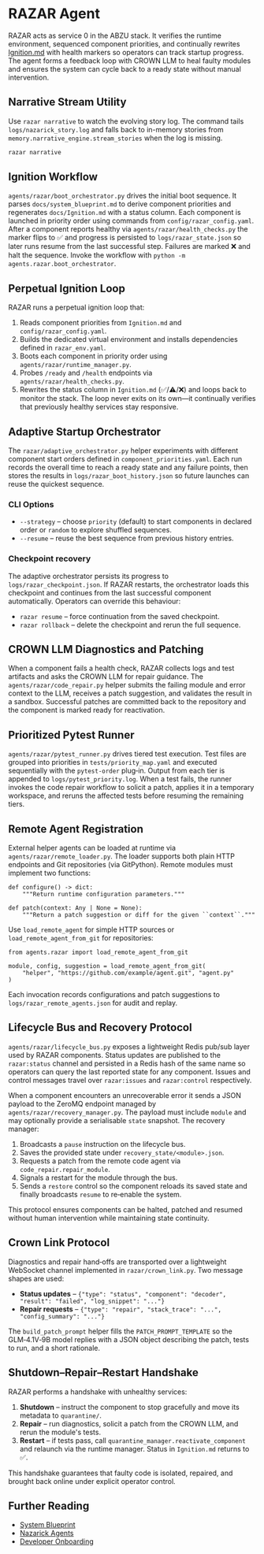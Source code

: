 # RAZAR Agent

RAZAR acts as service 0 in the ABZU stack. It verifies the runtime
environment, sequenced component priorities, and continually rewrites
[Ignition.md](Ignition.md) with health markers so operators can track
startup progress. The agent forms a feedback loop with CROWN LLM to heal
faulty modules and ensures the system can cycle back to a ready state
without manual intervention.

## Narrative Stream Utility

Use `razar narrative` to watch the evolving story log. The command tails
`logs/nazarick_story.log` and falls back to in-memory stories from
`memory.narrative_engine.stream_stories` when the log is missing.

```bash
razar narrative
```

## Ignition Workflow

`agents/razar/boot_orchestrator.py` drives the initial boot sequence. It
parses `docs/system_blueprint.md` to derive component priorities and
regenerates `docs/Ignition.md` with a status column. Each component is
launched in priority order using commands from
`config/razar_config.yaml`. After a component reports healthy via
`agents/razar/health_checks.py` the marker flips to ✅ and progress is
persisted to `logs/razar_state.json` so later runs resume from the last
successful step. Failures are marked ❌ and halt the sequence. Invoke the
workflow with `python -m agents.razar.boot_orchestrator`.

## Perpetual Ignition Loop

RAZAR runs a perpetual ignition loop that:

1. Reads component priorities from `Ignition.md` and
   `config/razar_config.yaml`.
2. Builds the dedicated virtual environment and installs dependencies
   defined in `razar_env.yaml`.
3. Boots each component in priority order using
   `agents/razar/runtime_manager.py`.
4. Probes `/ready` and `/health` endpoints via
   `agents/razar/health_checks.py`.
5. Rewrites the status column in `Ignition.md` (✅/⚠️/❌) and loops back to
   monitor the stack.  The loop never exits on its own—it continually
   verifies that previously healthy services stay responsive.

## Adaptive Startup Orchestrator

The `razar/adaptive_orchestrator.py` helper experiments with different
component start orders defined in `component_priorities.yaml`.  Each run
records the overall time to reach a ready state and any failure points, then
stores the results in `logs/razar_boot_history.json` so future launches can
reuse the quickest sequence.

### CLI Options

- `--strategy` – choose `priority` \(default\) to start components in declared
  order or `random` to explore shuffled sequences.
- `--resume` – reuse the best sequence from previous history entries.

### Checkpoint recovery

The adaptive orchestrator persists its progress to `logs/razar_checkpoint.json`.
If RAZAR restarts, the orchestrator loads this checkpoint and continues from the
last successful component automatically. Operators can override this behaviour:

- `razar resume` – force continuation from the saved checkpoint.
- `razar rollback` – delete the checkpoint and rerun the full sequence.


## CROWN LLM Diagnostics and Patching

When a component fails a health check, RAZAR collects logs and test
artifacts and asks the CROWN LLM for repair guidance.  The
`agents/razar/code_repair.py` helper submits the failing module and error
context to the LLM, receives a patch suggestion, and validates the result
in a sandbox.  Successful patches are committed back to the repository
and the component is marked ready for reactivation.

## Prioritized Pytest Runner

`agents/razar/pytest_runner.py` drives tiered test execution.  Test files are
grouped into priorities in `tests/priority_map.yaml` and executed sequentially
with the `pytest-order` plug‑in.  Output from each tier is appended to
`logs/pytest_priority.log`.  When a test fails, the runner invokes the code
repair workflow to solicit a patch, applies it in a temporary workspace, and
reruns the affected tests before resuming the remaining tiers.

## Remote Agent Registration

External helper agents can be loaded at runtime via
`agents/razar/remote_loader.py`.  The loader supports both plain HTTP
endpoints and Git repositories (via GitPython).  Remote modules must implement
two functions:

```
def configure() -> dict:
    """Return runtime configuration parameters."""

def patch(context: Any | None = None):
    """Return a patch suggestion or diff for the given ``context``."""
```

Use `load_remote_agent` for simple HTTP sources or
`load_remote_agent_from_git` for repositories:

```
from agents.razar import load_remote_agent_from_git

module, config, suggestion = load_remote_agent_from_git(
    "helper", "https://github.com/example/agent.git", "agent.py"
)
```

Each invocation records configurations and patch suggestions to
`logs/razar_remote_agents.json` for audit and replay.

## Lifecycle Bus and Recovery Protocol

`agents/razar/lifecycle_bus.py` exposes a lightweight Redis pub/sub layer used
by RAZAR components. Status updates are published to the ``razar:status``
channel and persisted in a Redis hash of the same name so operators can query
the last reported state for any component.  Issues and control messages travel
over ``razar:issues`` and ``razar:control`` respectively.

When a component encounters an unrecoverable error it sends a JSON payload to
the ZeroMQ endpoint managed by
`agents/razar/recovery_manager.py`. The payload must include ``module`` and may
optionally provide a serialisable ``state`` snapshot. The recovery manager:

1. Broadcasts a ``pause`` instruction on the lifecycle bus.
2. Saves the provided state under ``recovery_state/<module>.json``.
3. Requests a patch from the remote code agent via
   ``code_repair.repair_module``.
4. Signals a restart for the module through the bus.
5. Sends a ``restore`` control so the component reloads its saved state and
   finally broadcasts ``resume`` to re‑enable the system.

This protocol ensures components can be halted, patched and resumed without
human intervention while maintaining state continuity.

## Crown Link Protocol

Diagnostics and repair hand‑offs are transported over a lightweight WebSocket
channel implemented in `razar/crown_link.py`. Two message shapes are used:

- **Status updates** – `{"type": "status", "component": "decoder", "result": "failed", "log_snippet": "..."}`
- **Repair requests** – `{"type": "repair", "stack_trace": "...", "config_summary": "..."}`

The `build_patch_prompt` helper fills the `PATCH_PROMPT_TEMPLATE` so the
GLM‑4.1V‑9B model replies with a JSON object describing the patch, tests to run,
and a short rationale.

## Shutdown–Repair–Restart Handshake

RAZAR performs a handshake with unhealthy services:

1. **Shutdown** – instruct the component to stop gracefully and move its
   metadata to `quarantine/`.
2. **Repair** – run diagnostics, solicit a patch from the CROWN LLM, and
   rerun the module's tests.
3. **Restart** – if tests pass, call
   `quarantine_manager.reactivate_component` and relaunch via the runtime
   manager.  Status in `Ignition.md` returns to ✅.

This handshake guarantees that faulty code is isolated, repaired, and
brought back online under explicit operator control.

## Further Reading

- [System Blueprint](system_blueprint.md)
- [Nazarick Agents](nazarick_agents.md)
- [Developer Onboarding](developer_onboarding.md)
